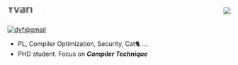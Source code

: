 <!-- <img align='right' src="https://github-readme-stats.vercel.app/api?username=MaxXSoft&hide_border=true&show_icons=true&title_color=404040&text_color=606060&bg_color=151515"> -->


<img align='right' src="https://github-readme-stats.vercel.app/api/top-langs/?username=Yvan-xy&hide=javascript,html,shell,python,cmake,css,Makefile&layout=compact&langs_count=5&hide_border=true&show_icons=true&theme=transparent">


<div style="margin:0;padding:0;">
    <img src="yvan.svg" style="height:7.5%; width:15%">
</div>

[![dyf@gmail](https://img.shields.io/static/v1?label=yvan.dong@cs.au.dk&message=%20&color=blue&logo=gmail&style=flat-square&logoColor=white)](mailto:yvan.dong@cs.au.dk)


- PL, Compiler Optimization, Security, Cat🐈 ...
- PHD student. Focus on ***Compiler Technique***

